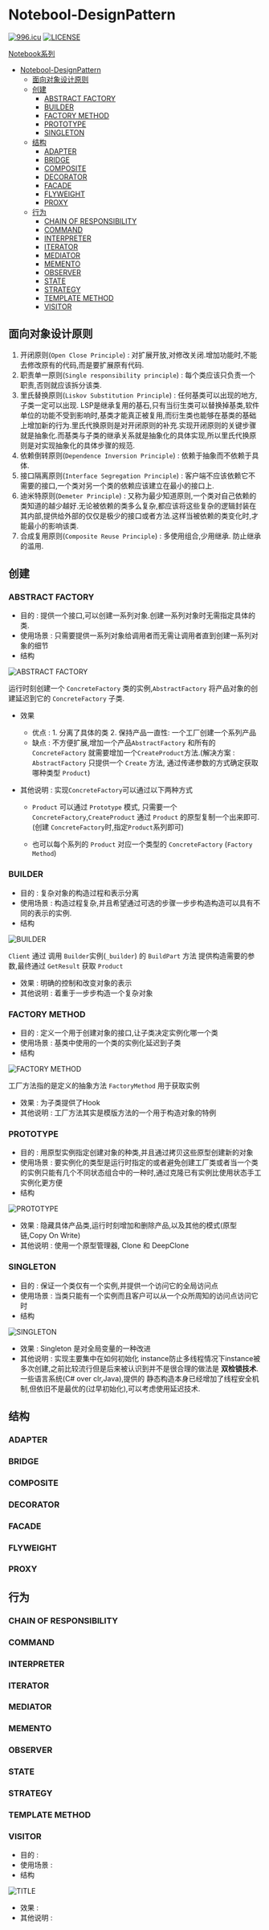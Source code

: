 # Notebool-DesignPattern

[![996.icu](https://img.shields.io/badge/link-996.icu-red.svg)](https://996.icu) [![LICENSE](https://img.shields.io/badge/license-Anti%20996-blue.svg)](https://github.com/996icu/996.ICU/blob/master/LICENSE)

[Notebook系列](https://github.com/dp9u0/Notebook)

* [Notebool-DesignPattern](#notebool-designpattern)
  * [面向对象设计原则](#%E9%9D%A2%E5%90%91%E5%AF%B9%E8%B1%A1%E8%AE%BE%E8%AE%A1%E5%8E%9F%E5%88%99)
  * [创建](#%E5%88%9B%E5%BB%BA)
    * [ABSTRACT FACTORY](#abstract-factory)
    * [BUILDER](#builder)
    * [FACTORY METHOD](#factory-method)
    * [PROTOTYPE](#prototype)
    * [SINGLETON](#singleton)
  * [结构](#%E7%BB%93%E6%9E%84)
    * [ADAPTER](#adapter)
    * [BRIDGE](#bridge)
    * [COMPOSITE](#composite)
    * [DECORATOR](#decorator)
    * [FACADE](#facade)
    * [FLYWEIGHT](#flyweight)
    * [PROXY](#proxy)
  * [行为](#%E8%A1%8C%E4%B8%BA)
    * [CHAIN OF RESPONSIBILITY](#chain-of-responsibility)
    * [COMMAND](#command)
    * [INTERPRETER](#interpreter)
    * [ITERATOR](#iterator)
    * [MEDIATOR](#mediator)
    * [MEMENTO](#memento)
    * [OBSERVER](#observer)
    * [STATE](#state)
    * [STRATEGY](#strategy)
    * [TEMPLATE METHOD](#template-method)
    * [VISITOR](#visitor)

## 面向对象设计原则

1. 开闭原则(`Open Close Principle`) : 对扩展开放,对修改关闭.增加功能时,不能去修改原有的代码,而是要扩展原有代码.
2. 职责单一原则(`Single responsibility principle`) : 每个类应该只负责一个职责,否则就应该拆分该类.
3. 里氏替换原则(`Liskov Substitution Principle`) : 任何基类可以出现的地方,子类一定可以出现. LSP是继承复用的基石,只有当衍生类可以替换掉基类,软件单位的功能不受到影响时,基类才能真正被复用,而衍生类也能够在基类的基础上增加新的行为.里氏代换原则是对开闭原则的补充.实现开闭原则的关键步骤就是抽象化.而基类与子类的继承关系就是抽象化的具体实现,所以里氏代换原则是对实现抽象化的具体步骤的规范.
4. 依赖倒转原则(`Dependence Inversion Principle`) : 依赖于抽象而不依赖于具体.
5. 接口隔离原则(`Interface Segregation Principle`) : 客户端不应该依赖它不需要的接口,一个类对另一个类的依赖应该建立在最小的接口上.
6. 迪米特原则(`Demeter Principle`) : 又称为最少知道原则,一个类对自己依赖的类知道的越少越好.无论被依赖的类多么复杂,都应该将这些复杂的逻辑封装在其内部,提供给外部的仅仅是极少的接口或者方法.这样当被依赖的类变化时,才能最小的影响该类.
7. 合成复用原则(`Composite Reuse Principle`) : 多使用组合,少用继承. 防止继承的滥用.

## 创建

### ABSTRACT FACTORY

* 目的 : 提供一个接口,可以创建一系列对象.创建一系列对象时无需指定具体的类.
* 使用场景 : 只需要提供一系列对象给调用者而无需让调用者直到创建一系列对象的细节
* 结构
  
![ABSTRACT FACTORY](./img/abstract-factory.png)

运行时刻创建一个 `ConcreteFactory` 类的实例,`AbstractFactory` 将产品对象的创建延迟到它的 `ConcreteFactory` 子类.

* 效果

  * 优点 : 1. 分离了具体的类 2. 保持产品一直性: 一个工厂创建一个系列产品
  * 缺点 : 不方便扩展,增加一个产品`AbstractFactory` 和所有的`ConcreteFactory` 就需要增加一个`CreateProduct`方法.(解决方案 : `AbstractFactory` 只提供一个 `Create` 方法, 通过传递参数的方式确定获取哪种类型 `Product`)

* 其他说明 : 实现`ConcreteFactory`可以通过以下两种方式

  * `Product` 可以通过 `Prototype` 模式, 只需要一个`ConcreteFactory`,`CreateProduct` 通过 `Product` 的原型复制一个出来即可.(创建 `ConcreteFactory`时,指定`Product`系列即可)

  * 也可以每个系列的 `Product` 对应一个类型的 `ConcreteFactory` (`Factory Method`)

### BUILDER

* 目的 : 复杂对象的构造过程和表示分离
* 使用场景 : 构造过程复杂,并且希望通过可选的步骤一步步构造构造可以具有不同的表示的实例.
* 结构

![BUILDER](./img/builder.png)

`Client` 通过 调用 `Builder`实例(`_builder`) 的 `BuildPart` 方法 提供构造需要的参数,最终通过 `GetResult` 获取 `Product`

* 效果 : 明确的控制和改变对象的表示
* 其他说明 : 着重于一步步构造一个复杂对象

### FACTORY METHOD

* 目的 : 定义一个用于创建对象的接口,让子类决定实例化哪一个类
* 使用场景 : 基类中使用的一个类的实例化延迟到子类
* 结构

![FACTORY METHOD](./img/factory-method.png)

工厂方法指的是定义的抽象方法 `FactoryMethod` 用于获取实例

* 效果 : 为子类提供了Hook
* 其他说明 : 工厂方法其实是模版方法的一个用于构造对象的特例

### PROTOTYPE

* 目的 : 用原型实例指定创建对象的种类,并且通过拷贝这些原型创建新的对象
* 使用场景 : 要实例化的类型是运行时指定的或者避免创建工厂类或者当一个类的实例只能有几个不同状态组合中的一种时,通过克隆已有实例比使用状态手工实例化更方便
* 结构

![PROTOTYPE](./img/prototype.png)

* 效果 : 隐藏具体产品类,运行时刻增加和删除产品,以及其他的模式(原型链,Copy On Write)
* 其他说明 : 使用一个原型管理器, Clone 和 DeepClone

### SINGLETON

* 目的 : 保证一个类仅有一个实例,并提供一个访问它的全局访问点
* 使用场景 : 当类只能有一个实例而且客户可以从一个众所周知的访问点访问它时
* 结构

![SINGLETON](./img/singleton.png)

* 效果 : Singleton 是对全局变量的一种改进
* 其他说明 : 实现主要集中在如何初始化 instance防止多线程情况下instance被多次创建,之前比较流行但是后来被认识到并不是很合理的做法是 **双检锁技术**. 一些语言系统(C# over clr,Java),提供的 静态构造本身已经增加了线程安全机制,但依旧不是最优的(过早初始化),可以考虑使用延迟技术.

## 结构

### ADAPTER

### BRIDGE

### COMPOSITE

### DECORATOR

### FACADE

### FLYWEIGHT

### PROXY

## 行为

### CHAIN OF RESPONSIBILITY

### COMMAND

### INTERPRETER

### ITERATOR

### MEDIATOR

### MEMENTO

### OBSERVER

### STATE

### STRATEGY

### TEMPLATE METHOD

### VISITOR

* 目的 :
* 使用场景 :
* 结构

![TITLE](./img/image.png)

* 效果 :
* 其他说明 :
